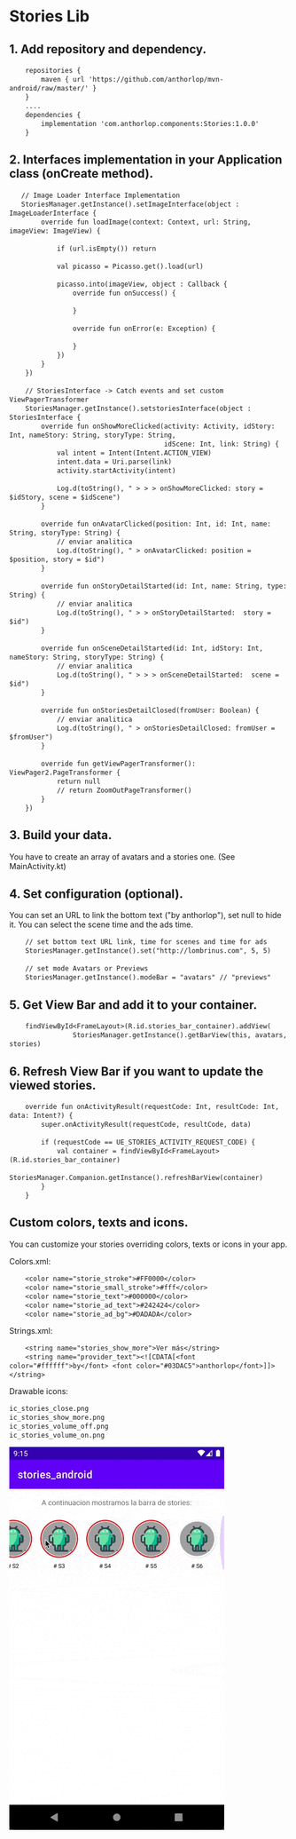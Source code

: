 # Stories Lib

## 1. Add repository and dependency.
```
    repositories {
        maven { url 'https://github.com/anthorlop/mvn-android/raw/master/' }
    }
    ....
    dependencies {
        implementation 'com.anthorlop.components:Stories:1.0.0'
    }
```


## 2. Interfaces implementation in your Application class (onCreate method).
```
   // Image Loader Interface Implementation
   StoriesManager.getInstance().setImageInterface(object : ImageLoaderInterface {
        override fun loadImage(context: Context, url: String, imageView: ImageView) {

            if (url.isEmpty()) return

            val picasso = Picasso.get().load(url)

            picasso.into(imageView, object : Callback {
                override fun onSuccess() {

                }

                override fun onError(e: Exception) {

                }
            })
        }
    })
        
    // StoriesInterface -> Catch events and set custom ViewPagerTransformer
    StoriesManager.getInstance().setstoriesInterface(object : StoriesInterface {
        override fun onShowMoreClicked(activity: Activity, idStory: Int, nameStory: String, storyType: String,
                                       idScene: Int, link: String) {
            val intent = Intent(Intent.ACTION_VIEW)
            intent.data = Uri.parse(link)
            activity.startActivity(intent)

            Log.d(toString(), " > > > onShowMoreClicked: story = $idStory, scene = $idScene")
        }

        override fun onAvatarClicked(position: Int, id: Int, name: String, storyType: String) {
            // enviar analitica
            Log.d(toString(), " > onAvatarClicked: position = $position, story = $id")
        }

        override fun onStoryDetailStarted(id: Int, name: String, type: String) {
            // enviar analitica
            Log.d(toString(), " > > onStoryDetailStarted:  story = $id")
        }

        override fun onSceneDetailStarted(id: Int, idStory: Int, nameStory: String, storyType: String) {
            // enviar analitica
            Log.d(toString(), " > > > onSceneDetailStarted:  scene = $id")
        }

        override fun onStoriesDetailClosed(fromUser: Boolean) {
            // enviar analitica
            Log.d(toString(), " > onStoriesDetailClosed: fromUser = $fromUser")
        }

        override fun getViewPagerTransformer(): ViewPager2.PageTransformer {
            return null
            // return ZoomOutPageTransformer()
        }
    })
```

## 3. Build your data.

You have to create an array of avatars and a stories one. (See MainActivity.kt)

## 4. Set configuration (optional).

You can set an URL to link the bottom text ("by anthorlop"), set null to hide it.
You can select the scene time and the ads time.
```
    // set bottom text URL link, time for scenes and time for ads
    StoriesManager.getInstance().set("http://lombrinus.com", 5, 5)
    
    // set mode Avatars or Previews
    StoriesManager.getInstance().modeBar = "avatars" // "previews"
```

## 5. Get View Bar and add it to your container.
```
    findViewById<FrameLayout>(R.id.stories_bar_container).addView(
                StoriesManager.getInstance().getBarView(this, avatars, stories)
```


## 6. Refresh View Bar if you want to update the viewed stories.
```
    override fun onActivityResult(requestCode: Int, resultCode: Int, data: Intent?) {
        super.onActivityResult(requestCode, resultCode, data)

        if (requestCode == UE_STORIES_ACTIVITY_REQUEST_CODE) {
            val container = findViewById<FrameLayout>(R.id.stories_bar_container)
            StoriesManager.Companion.getInstance().refreshBarView(container)
        }
    }
```

## Custom colors, texts and icons.

You can customize your stories overriding colors, texts or icons in your app.

Colors.xml:
```
    <color name="storie_stroke">#FF0000</color>
    <color name="storie_small_stroke">#fff</color>
    <color name="storie_text">#000000</color>
    <color name="storie_ad_text">#242424</color>
    <color name="storie_ad_bg">#DADADA</color>
```
Strings.xml:
```
    <string name="stories_show_more">Ver más</string>
    <string name="provider_text"><![CDATA[<font color="#ffffff">by</font> <font color="#03DAC5">anthorlop</font>]]></string>
```
Drawable icons:
```
ic_stories_close.png
ic_stories_show_more.png
ic_stories_volume_off.png
ic_stories_volume_on.png
```

![](screen_storie_sample.gif)
